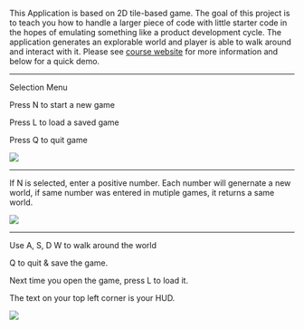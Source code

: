 This Application is based on 2D tile-based game. The goal of this project is to teach you how to handle a larger piece of code with little starter code in the hopes of emulating something like a product development cycle. The application generates an explorable world and player is able to walk around and interact with it. Please see [course website](https://sp18.datastructur.es/materials/proj/proj2/proj2) for more information and below for a quick demo.

------------------------------------------------------------------------------------------------------------------------

Selection Menu

Press N to start a new game

Press L to load a saved game

Press Q to quit game

![](https://media.giphy.com/media/Lnzq4ntI047o2s0WbD/giphy.gif)

------------------------------------------------------------------------------------------------------------------------

If N is selected, enter a positive number. Each number will genernate a new world, if same number was entered in mutiple games, it returns a same world.


![](https://media.giphy.com/media/35tVwIe6qVNRNedLEV/giphy.gif)

------------------------------------------------------------------------------------------------------------------------
Use A, S, D W to walk around the world 

Q to quit & save the game. 

Next time you open the game, press L to load it. 

The text on your top left corner is your HUD.

![](https://media.giphy.com/media/yDYVwga9HGWLmF7iDH/giphy.gif)




